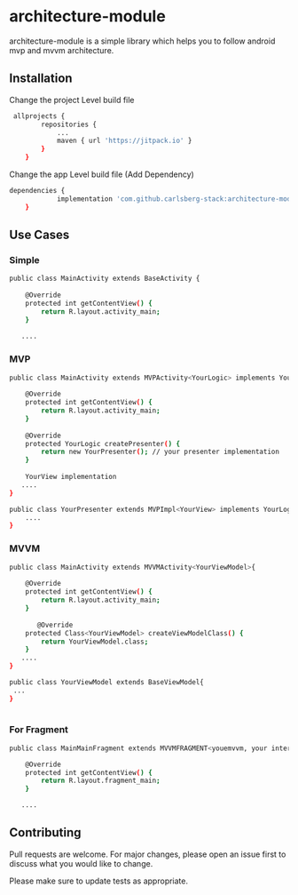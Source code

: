 # architecture-module

architecture-module is a simple library which helps you to follow android mvp and mvvm architecture.

## Installation

Change the project Level build file

```bash
 allprojects {
		repositories {
			...
			maven { url 'https://jitpack.io' }
		}
	}
```

Change the app Level build file (Add Dependency)

```bash
dependencies {
	        implementation 'com.github.carlsberg-stack:architecture-module:20.5.9'
	}
```
## Use Cases

### Simple
```bash
public class MainActivity extends BaseActivity {
    
    @Override
    protected int getContentView() {
        return R.layout.activity_main;
    }
   
   ....
```
### MVP
```bash
public class MainActivity extends MVPActivity<YourLogic> implements YourView {
    
    @Override
    protected int getContentView() {
        return R.layout.activity_main;
    }
      
    @Override
    protected YourLogic createPresenter() {
        return new YourPresenter(); // your presenter implementation
    }
    
    YourView implementation
   ....
}

public class YourPresenter extends MVPImpl<YourView> implements YourLogic {
    ....
}
```
### MVVM
```bash
public class MainActivity extends MVVMActivity<YourViewModel>{
    
    @Override
    protected int getContentView() {
        return R.layout.activity_main;
    }
      
       @Override
    protected Class<YourViewModel> createViewModelClass() {
        return YourViewModel.class;
    }
   ....
}

public class YourViewModel extends BaseViewModel{
 ...
}
  
```

### For Fragment
```bash
public class MainMainFragment extends MVVMFRAGMENT<youemvvm, your interface if you needed[It has to extend base communicator (You can refer example)]> {

    @Override
    protected int getContentView() {
        return R.layout.fragment_main;
    }

   ....
```


## Contributing
Pull requests are welcome. For major changes, please open an issue first to discuss what you would like to change.

Please make sure to update tests as appropriate.
